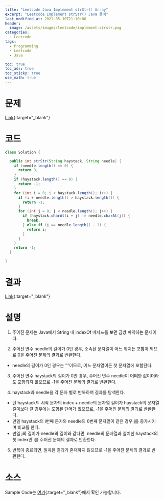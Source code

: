 ```yaml
---
title: "Leetcode Java Implement strStr() Array"
excerpt: "Leetcode Implement strStr() Java 풀이"
last_modified_at: 2021-05-10T21:10:00
header:
  image: /assets/images/leetcode/implement-strstr.png
categories:
  - Leetcode
tags:
  - Programming
  - Leetcode
  - Java

toc: true
toc_ads: true
toc_sticky: true
use_math: true
---
```

# 문제
[Link](https://leetcode.com/problems/implement-strstr/){:target="_blank"}

# 코드
```java
class Solution {

  public int strStr(String haystack, String needle) {
    if (needle.length() == 0) {
      return 0;
    }
    if (haystack.length() == 0) {
      return -1;
    }
    for (int i = 0; i < haystack.length(); i++) {
      if (i + needle.length() > haystack.length()) {
        return -1;
      }
      for (int j = 0; j < needle.length(); j++) {
        if (haystack.charAt(i + j) != needle.charAt(j)) {
          break;
        } else if (j == needle.length() - 1) {
          return i;
        }
      }
    }
    return -1;
  }

}
```

# 결과
[Link](https://leetcode.com/submissions/detail/491571524/){:target="_blank"}

# 설명
1. 주어진 문제는 Java에서 String 내 indexOf 메서드를 보면 금방 파악하는 문제이다.

2. 주어진 변수 needle의 길이가 0인 경우, 소속된 문자열이 어느 위치든 포함이 되므로 0을 주어진 문제의 결과로 반환한다.
  - needle의 길이가 0인 경우는 ""이므로, 어느 문자열이든 첫 문자열에 포함된다.

3. 주어진 변수 haystack의 길이가 0인 경우, 주어진 변수 needle이 어떠한 값이더라도 포함되지 않으므로 -1을 주어진 문제의 결과로 반환한다.

4. haystack과 needle을 각 문자 별로 반복하여 결과를 탐색한다.
  - 단 haystack의 시작 문자의 index + needle의 문자열 길이가 haystack의 문자열 길이보다 클 경우에는 포함된 단어가 없으므로, -1을 주어진 문제의 결과로 반환한다.
  - 만일 haystack의 i번째 문자와 needle의 0번째 문자열이 같은 경우 j를 증가시키며 비교를 한다.
  - 만일 j의 길이가 needle의 길이와 같다면, needle의 문자열과 일치한 haystack의 첫 index인 i를 주어진 문제의 결과로 반환한다.

5. 반복이 종료되면, 일치된 결과가 존재하지 않으므로 -1을 주어진 문제의 결과로 반환한다.

# 소스
Sample Code는 [여기](https://github.com/GracefulSoul/leetcode/blob/master/src/main/java/gracefulsoul/problems/ImplementStrStr.java){:target="_blank"}에서 확인 가능합니다.